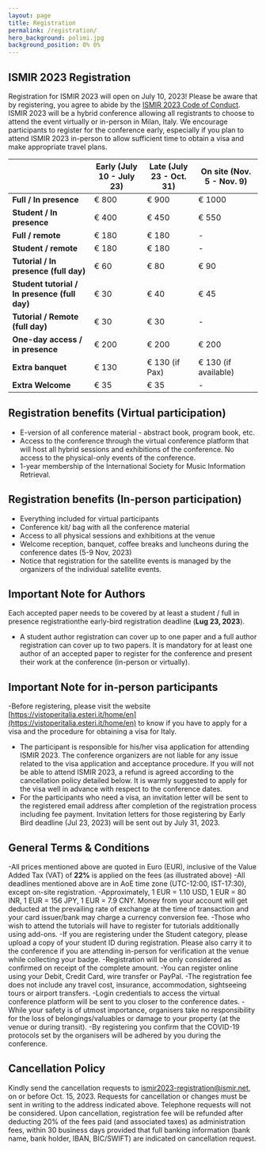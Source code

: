 ```yaml
---
layout: page
title: Registration
permalink: /registration/
hero_background: polimi.jpg
background_position: 0% 0%
---
```


## ISMIR 2023 Registration


Registration for ISMIR 2023 will open on July 10, 2023! Please be aware that by registering, you agree to abide by the [ISMIR 2023 Code of Conduct](https://ismir2023.ismir.net/codeofconduct/). ISMIR 2023 will be a hybrid conference allowing all registrants to choose to attend the event virtually or in-person in Milan, Italy. We encourage participants to register for the conference early, especially if you plan to attend ISMIR 2023 in-person to allow sufficient time to obtain a visa and make appropriate travel plans.


|   | **Early (July 10 - July 23)**  | **Late (July 23 - Oct. 31)**  | **On site (Nov. 5 - Nov. 9)**  |
|---|---|---|---|
| **Full / In presence**  | € 800  |  € 900 | € 1000 |
| **Student / In presence**  |  € 400 |  € 450 | € 550  |
| **Full / remote**  |€ 180| € 180 | - |
| **Student / remote**  | € 180 |  € 180 |  - |
| **Tutorial / In presence (full day)**  | € 60  | € 80 | € 90 |
| **Student tutorial / In presence (full day)**  | € 30 |€  40 | € 45|
| **Tutorial / Remote (full day)**  | € 30 |€ 30  | - |
| **One-day access / in presence**  | € 200 | € 200  |  € 200 |
| **Extra banquet**  | € 130  | € 130 (if Pax)  | € 130 (if available)  |
| **Extra Welcome**  | € 35  | € 35  | - |

## Registration benefits (Virtual participation)

- E-version of all conference material - abstract book, program book, etc.
- Access to the conference through the virtual conference platform that will host all hybrid sessions and exhibitions of the conference. No access to the physical-only events of the conference.
- 1-year membership of the International Society for Music Information Retrieval.

## Registration benefits (In-person participation)
- Everything included for virtual participants
- Conference kit/ bag with all the conference material
- Access to all physical sessions and exhibitions at the venue
- Welcome reception, banquet, coffee breaks and luncheons during the conference dates (5-9 Nov, 2023)
- Notice that registration for the satellite events is managed by the organizers of the individual satellite events.

## Important Note for Authors

Each accepted paper needs to be covered by at least a student / full in presence registrationthe early-bird registration deadline (**Lug 23, 2023**). 
- A student author registration can cover up to one paper and a full author registration can cover up to two papers.
  It is mandatory for at least one author of an accepted paper to register for the conference and present their work at the conference (in-person or virtually).

## Important Note for in-person participants

-Before registering, please visit the website [https://vistoperitalia.esteri.it/home/en](https://vistoperitalia.esteri.it/home/en)  to know if you have to apply for a visa and the procedure for obtaining a visa for Italy.
- The participant is responsible for his/her visa application for attending ISMIR 2023. The conference organizers are not liable for any issue related to the visa application and acceptance procedure. If you will not be able to attend ISMIR 2023, a refund is agreed according to the cancellation policy detailed below. It is warmly suggested to apply for the visa well in advance with respect to the conference dates. 
- For the participants who need a visa, an invitation letter will be sent to the registered email address after completion of the registration process including fee payment. Invitation letters for those registering by Early Bird deadline (Jul 23, 2023) will be sent out by July 31, 2023.

## General Terms & Conditions
-All prices mentioned above are quoted in Euro (EUR), inclusive of the Value Added Tax (VAT) of **22%** is applied on the fees (as illustrated above) 
-All deadlines mentioned above are in AoE time zone (UTC-12:00, IST-17:30), except on-site registration.
-Approximately, 1 EUR = 1.10 USD, 1 EUR = 80 INR, 1 EUR = 156 JPY, 1 EUR = 7.9 CNY. Money from your account will get deducted at the prevailing rate of exchange at the time of transaction and your card issuer/bank may charge a currency conversion fee.
-Those who wish to attend the tutorials will have to register for tutorials additionally using add-ons.
-If you are registering under the Student category, please upload a copy of your student ID during registration. Please also carry it to the conference if you are attending in-person for verification at the venue while collecting your badge.
-Registration will be only considered as confirmed on receipt of the complete amount.
-You can register online using your Debit, Credit Card, wire transfer or PayPal.
-The registration fee does not include any travel cost, insurance, accommodation, sightseeing tours or airport transfers.
-Login credentials to access the virtual conference platform will be sent to you closer to the conference dates.
-While your safety is of utmost importance, organisers take no responsibility for the loss of belongings/valuables or damage to your property (at the venue or during transit).
-By registering you confirm that the COVID-19 protocols set by the organisers will be adhered by you during the conference.


## Cancellation Policy 
Kindly send the cancellation requests to [ismir2023-registration@ismir.net](ismir2023-registration@ismir.net), on or before Oct. 15, 2023. Requests for cancellation or changes must be sent in writing to the address indicated above. Telephone requests will not be considered. Upon cancellation, registration fee will be refunded after deducting 20% of the fees paid (and associated taxes) as administration fees, within 30 business days provided that full banking information (bank name, bank holder, IBAN, BIC/SWIFT) are indicated on cancellation request.





